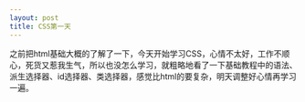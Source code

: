 ```yaml
---
layout: post
title: CSS第一天
---
```


之前把html基础大概的了解了一下，今天开始学习CSS，心情不太好，工作不顺心，死货又惹我生气，所以也没怎么学习，就粗略地看了一下基础教程中的语法、派生选择器、id选择器、类选择器，感觉比html的要复杂，明天调整好心情再学习一遍。
